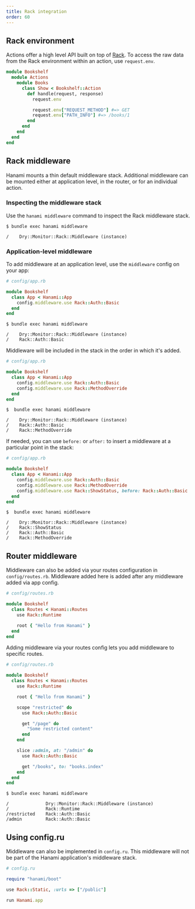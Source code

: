 ```yaml
---
title: Rack integration
order: 60
---
```


## Rack environment

Actions offer a high level API built on top of [Rack](https://github.com/rack/rack). To access the raw data from the Rack environment within an action, use `request.env`.

```ruby
module Bookshelf
  module Actions
    module Books
      class Show < Bookshelf::Action
        def handle(request, response)
          request.env

          request.env["REQUEST_METHOD"] #=> GET
          request.env["PATH_INFO"] #=> /books/1
        end
      end
    end
  end
end
```

## Rack middleware

Hanami mounts a thin default middleware stack. Additional middleware can be mounted either at application level, in the router, or for an individual action.

### Inspecting the middleware stack

Use the `hanami middleware` command to inspect the Rack middleware stack.

```shell
$ bundle exec hanami middleware

/    Dry::Monitor::Rack::Middleware (instance)
```

### Application-level middleware

To add middleware at an application level, use the `middleware` config on your app:

```ruby
# config/app.rb

module Bookshelf
  class App < Hanami::App
    config.middleware.use Rack::Auth::Basic
  end
end
```


```shell
$ bundle exec hanami middleware

/    Dry::Monitor::Rack::Middleware (instance)
/    Rack::Auth::Basic
```

Middleware will be included in the stack in the order in which it's added.


```ruby
# config/app.rb

module Bookshelf
  class App < Hanami::App
    config.middleware.use Rack::Auth::Basic
    config.middleware.use Rack::MethodOverride
  end
end
```

```shell
$  bundle exec hanami middleware

/    Dry::Monitor::Rack::Middleware (instance)
/    Rack::Auth::Basic
/    Rack::MethodOverride
```

If needed, you can use `before:` or `after:` to insert a middleware at a particular point in the stack:

```ruby
# config/app.rb

module Bookshelf
  class App < Hanami::App
    config.middleware.use Rack::Auth::Basic
    config.middleware.use Rack::MethodOverride
    config.middleware.use Rack::ShowStatus, before: Rack::Auth::Basic
  end
end
```


```shell
$  bundle exec hanami middleware

/    Dry::Monitor::Rack::Middleware (instance)
/    Rack::ShowStatus
/    Rack::Auth::Basic
/    Rack::MethodOverride
```

## Router middleware

Middleware can also be added via your routes configuration in `config/routes.rb`. Middleware added here is added after any middleware added via app config.

```ruby
# config/routes.rb

module Bookshelf
  class Routes < Hanami::Routes
    use Rack::Runtime

    root { "Hello from Hanami" }
  end
end
```

Adding middleware via your routes config lets you add middleware to specific routes.

```ruby
# config/routes.rb

module Bookshelf
  class Routes < Hanami::Routes
    use Rack::Runtime

    root { "Hello from Hanami" }

    scope "restricted" do
      use Rack::Auth::Basic

      get "/page" do
        "Some restricted content"
      end
    end

    slice :admin, at: "/admin" do
      use Rack::Auth::Basic

      get "/books", to: "books.index"
    end
  end
end
```
```shell
$ bundle exec hanami middleware

/              Dry::Monitor::Rack::Middleware (instance)
/              Rack::Runtime
/restricted    Rack::Auth::Basic
/admin         Rack::Auth::Basic
```

## Using config.ru

Middleware can also be implemented in `config.ru`. This middleware will not be part of the Hanami application's middleware stack.

```ruby
# config.ru

require "hanami/boot"

use Rack::Static, :urls => ["/public"]

run Hanami.app
```
